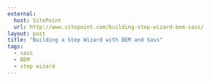 ```yaml
---
external:
  host: SitePoint
  url: http://www.sitepoint.com/building-step-wizard-bem-sass/
layout: post
title: "Building a Step Wizard with BEM and Sass"
tags:
  - sass
  - BEM
  - step wizard
---
```


